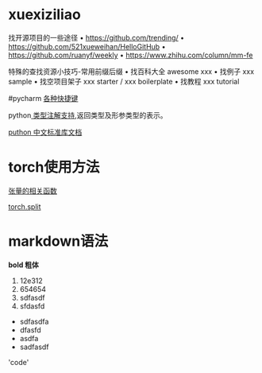 # xuexiziliao


找开源项目的一些途径
• https://github.com/trending/
• https://github.com/521xueweihan/HelloGitHub
• https://github.com/ruanyf/weekly
• https://www.zhihu.com/column/mm-fe

特殊的查找资源小技巧-常用前缀后缀 
• 找百科大全 awesome xxx
• 找例子 xxx sample
• 找空项目架子 xxx starter / xxx boilerplate 
• 找教程  xxx tutorial



#pycharm [各种快捷键](https://cloud.tencent.com/developer/article/1739012)


python[ 类型注解支持](https://docs.python.org/zh-cn/3/library/typing.html),返回类型及形参类型的表示。


[puthon 中文标准库文档](https://docs.python.org/zh-cn/3/library/index.html)


#  torch使用方法
[张量的相关函数](https://tingsongyu.github.io/PyTorch-Tutorial-2nd/chapter-2/2.4-method-tensor.html)<br>

[torch.split](https://pytorch.org/docs/stable/generated/torch.split.html)



# markdown语法
  **bold 粗体**
  1. 12e312
  2. 654654
  3. sdfasdf
  4. sfdasfd


 - sdfasdfa
 - dfasfd
 - asdfa
 - sadfasdf


'code'
